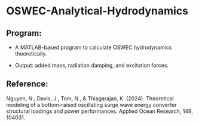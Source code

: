 
# OSWEC-Analytical-Hydrodynamics
## Program:

- A MATLAB-based program to calculate OSWEC hydrodynamics theoretically. 

- Output: added mass, radiation damping, and excitation forces.

## Reference:

Nguyen, N., Davis, J., Tom, N., & Thiagarajan, K. (2024). Theoretical modeling of a bottom-raised oscillating surge wave energy converter structural loadings and power performances. Applied Ocean Research, 149, 104031.

